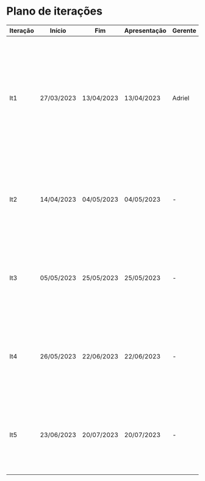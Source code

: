 # Plano de iterações

| Iteração | Início     | Fim        | Apresentação | Gerente | Detalhes |
| -------- | ---------- | ---------- | ------------ | ------- | -------- |
| It1      | 27/03/2023 | 13/04/2023 | 13/04/2023   | Adriel  | Criar Documento de Visão, Modelos e Plano de Iteração e Plano de Release, Estrutura do Projeto (código base), Detalhar User Stories (User Story Base) |
| It2      | 14/04/2023 | 04/05/2023 | 04/05/2023   | -       | Detalhar User Stories, Implementar User Stories, Testar User Stories, Deploy da Iteração |
| It3      | 05/05/2023 | 25/05/2023 | 25/05/2023   | -       | Detalhar User Stories, Implementar User Stories, Testar User Stories, Deploy da Iteração |
| It4      | 26/05/2023 | 22/06/2023 | 22/06/2023   | -       | Detalhar User Stories, Implementar User Stories, Testar User Stories, Deploy da Iteração |
| It5      | 23/06/2023 | 20/07/2023 | 20/07/2023   | -       | Detalhar User Stories, Implementar User Stories, Testar User Stories, Deploy da Iteração |
